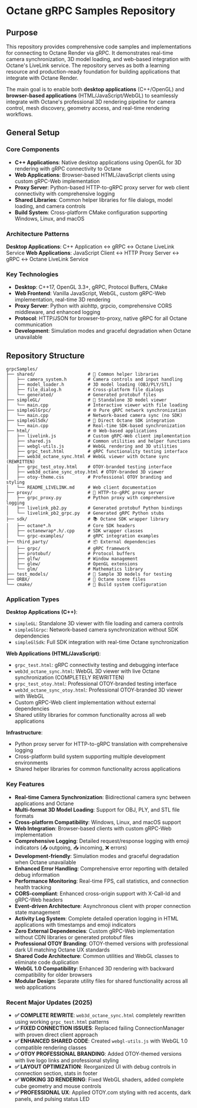 # Octane gRPC Samples Repository

## Purpose
This repository provides comprehensive code samples and implementations for connecting to Octane Render via gRPC. It demonstrates real-time camera synchronization, 3D model loading, and web-based integration with Octane's LiveLink service. The repository serves as both a learning resource and production-ready foundation for building applications that integrate with Octane Render.

The main goal is to enable both **desktop applications** (C++/OpenGL) and **browser-based applications** (HTML/JavaScript/WebGL) to seamlessly integrate with Octane's professional 3D rendering pipeline for camera control, mesh discovery, geometry access, and real-time rendering workflows.

## General Setup

### Core Components
- **C++ Applications**: Native desktop applications using OpenGL for 3D rendering with gRPC connectivity to Octane
- **Web Applications**: Browser-based HTML/JavaScript clients using custom gRPC-Web implementation
- **Proxy Server**: Python-based HTTP-to-gRPC proxy server for web client connectivity with comprehensive logging
- **Shared Libraries**: Common helper libraries for file dialogs, model loading, and camera controls
- **Build System**: Cross-platform CMake configuration supporting Windows, Linux, and macOS

### Architecture Patterns
**Desktop Applications**: C++ Application ↔ gRPC ↔ Octane LiveLink Service
**Web Applications**: JavaScript Client ↔ HTTP Proxy Server ↔ gRPC ↔ Octane LiveLink Service

### Key Technologies
- **Desktop**: C++17, OpenGL 3.3+, gRPC, Protocol Buffers, CMake
- **Web Frontend**: Vanilla JavaScript, WebGL, custom gRPC-Web implementation, real-time 3D rendering
- **Proxy Server**: Python with aiohttp, grpcio, comprehensive CORS middleware, and enhanced logging
- **Protocol**: HTTP/JSON for browser-to-proxy, native gRPC for all Octane communication
- **Development**: Simulation modes and graceful degradation when Octane unavailable

## Repository Structure

```
grpcSamples/
├── shared/                    # 🔧 Common helper libraries
│   ├── camera_system.h        # Camera controls and input handling
│   ├── model_loader.h         # 3D model loading (OBJ/PLY/STL)
│   ├── file_dialog.h          # Cross-platform file dialogs
│   └── generated/             # Generated protobuf files
├── simpleGL/                  # 🎯 Standalone 3D model viewer
│   └── main.cpp               # Interactive viewer with file loading
├── simpleGlGrpc/              # 🌐 Pure gRPC network synchronization
│   └── main.cpp               # Network-based camera sync (no SDK)
├── simpleGlSdk/               # 🚀 Direct Octane SDK integration
│   └── main.cpp               # Real-time SDK-based synchronization
├── html/                      # 🌐 Web-based applications
│   ├── livelink.js            # Custom gRPC-Web client implementation
│   ├── shared.js              # Common utilities and helper functions
│   ├── webgl-utils.js         # WebGL rendering and 3D utilities
│   ├── grpc_test.html         # gRPC functionality testing interface
│   ├── web3d_octane_sync.html # WebGL viewer with Octane sync (REWRITTEN)
│   ├── grpc_test_otoy.html    # OTOY-branded testing interface
│   ├── web3d_octane_sync_otoy.html # OTOY-branded 3D viewer
│   ├── otoy-theme.css         # Professional OTOY branding and styling
│   └── README_LIVELINK.md     # Web client documentation
├── proxy/                     # 🔄 HTTP-to-gRPC proxy server
│   ├── grpc_proxy.py          # Python proxy with comprehensive logging
│   ├── livelink_pb2.py        # Generated protobuf Python bindings
│   └── livelink_pb2_grpc.py   # Generated gRPC Python stubs
├── sdk/                       # 📚 Octane SDK wrapper library
│   ├── octane*.h              # Core SDK headers
│   ├── octanewrap*.h/.cpp     # SDK wrapper classes
│   └── grpc-examples/         # gRPC integration examples
├── third_party/               # 📦 External dependencies
│   ├── grpc/                  # gRPC framework
│   ├── protobuf/              # Protocol buffers
│   ├── glfw/                  # Window management
│   ├── glew/                  # OpenGL extensions
│   └── glm/                   # Mathematics library
├── test_models/               # 🎲 Sample 3D models for testing
├── ORBX/                      # 🎨 Octane scene files
└── cmake/                     # 🔨 Build system configuration
```

### Application Types

**Desktop Applications (C++)**:
- `simpleGL`: Standalone 3D viewer with file loading and camera controls
- `simpleGlGrpc`: Network-based camera synchronization without SDK dependencies
- `simpleGlSdk`: Full SDK integration with real-time Octane synchronization

**Web Applications (HTML/JavaScript)**:
- `grpc_test.html`: gRPC connectivity testing and debugging interface
- `web3d_octane_sync.html`: WebGL 3D viewer with live Octane synchronization (COMPLETELY REWRITTEN)
- `grpc_test_otoy.html`: Professional OTOY-branded testing interface
- `web3d_octane_sync_otoy.html`: Professional OTOY-branded 3D viewer with WebGL
- Custom gRPC-Web client implementation without external dependencies
- Shared utility libraries for common functionality across all web applications

**Infrastructure**:
- Python proxy server for HTTP-to-gRPC translation with comprehensive logging
- Cross-platform build system supporting multiple development environments
- Shared helper libraries for common functionality across applications

### Key Features
- **Real-time Camera Synchronization**: Bidirectional camera sync between applications and Octane
- **Multi-format 3D Model Loading**: Support for OBJ, PLY, and STL file formats
- **Cross-platform Compatibility**: Windows, Linux, and macOS support
- **Web Integration**: Browser-based clients with custom gRPC-Web implementation
- **Comprehensive Logging**: Detailed request/response logging with emoji indicators (📤 outgoing, 📥 incoming, ❌ errors)
- **Development-friendly**: Simulation modes and graceful degradation when Octane unavailable
- **Enhanced Error Handling**: Comprehensive error reporting with detailed debug information
- **Performance Monitoring**: Real-time FPS, call statistics, and connection health tracking
- **CORS-compliant**: Enhanced cross-origin support with X-Call-Id and gRPC-Web headers
- **Event-driven Architecture**: Asynchronous client with proper connection state management
- **Activity Log System**: Complete detailed operation logging in HTML applications with timestamps and emoji indicators
- **Zero External Dependencies**: Custom gRPC-Web implementation without CDN libraries or generated protobuf files
- **Professional OTOY Branding**: OTOY-themed versions with professional dark UI matching Octane UX standards
- **Shared Code Architecture**: Common utilities and WebGL classes to eliminate code duplication
- **WebGL 1.0 Compatibility**: Enhanced 3D rendering with backward compatibility for older browsers
- **Modular Design**: Separate utility files for shared functionality across all web applications

### Recent Major Updates (2025)
- **✅ COMPLETE REWRITE**: `web3d_octane_sync.html` completely rewritten using working `grpc_test.html` patterns
- **✅ FIXED CONNECTION ISSUES**: Replaced failing ConnectionManager with proven direct client approach
- **✅ ENHANCED SHARED CODE**: Created `webgl-utils.js` with WebGL 1.0 compatible rendering classes
- **✅ OTOY PROFESSIONAL BRANDING**: Added OTOY-themed versions with live logo links and professional styling
- **✅ LAYOUT OPTIMIZATION**: Reorganized UI with debug controls in connection section, stats in footer
- **✅ WORKING 3D RENDERING**: Fixed WebGL shaders, added complete cube geometry and mouse controls
- **✅ PROFESSIONAL UX**: Applied OTOY.com styling with red accents, dark panels, and pulsing status LED
